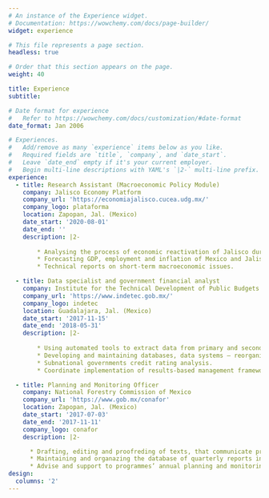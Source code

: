 ```yaml
---
# An instance of the Experience widget.
# Documentation: https://wowchemy.com/docs/page-builder/
widget: experience

# This file represents a page section.
headless: true

# Order that this section appears on the page.
weight: 40

title: Experience
subtitle:

# Date format for experience
#   Refer to https://wowchemy.com/docs/customization/#date-format
date_format: Jan 2006

# Experiences.
#   Add/remove as many `experience` items below as you like.
#   Required fields are `title`, `company`, and `date_start`.
#   Leave `date_end` empty if it's your current employer.
#   Begin multi-line descriptions with YAML's `|2-` multi-line prefix.
experience:
  - title: Research Assistant (Macroeconomic Policy Module)
    company: Jalisco Economy Platform
    company_url: 'https://economiajalisco.cucea.udg.mx/'
    company_logo: plataforma
    location: Zapopan, Jal. (Mexico)
    date_start: '2020-08-01'
    date_end: ''
    description: |2-
           
        * Analysing the process of economic reactivation of Jalisco during the COVID-19 pandemic.
        * Forecasting GDP, employment and inflation of Mexico and Jalisco. 
        * Technical reports on short-term macroeconomic issues. 

  - title: Data specialist and government financial analyst
    company: Institute for the Technical Development of Public Budgets
    company_url: 'https://www.indetec.gob.mx/'
    company_logo: indetec
    location: Guadalajara, Jal. (Mexico)
    date_start: '2017-11-15'
    date_end: '2018-05-31'
    description: |2-
           
        * Using automated tools to extract data from primary and secondary sources.
        * Developing and maintaining databases, data systems – reorganizing data in a readable format.
        * Subnational governments credit rating analysis. 
        * Coordinate implementation of results-based management frameworks.

  - title: Planning and Monitoring Officer
    company: National Forestry Commission of Mexico
    company_url: 'https://www.gob.mx/conafor'
    location: Zapopan, Jal. (Mexico)
    date_start: '2017-07-03'
    date_end: '2017-11-11'
    company_logo: conafor
    description: |2-

      * Drafting, editing and proofreding of texts, that communicate programme results in the context of the NFC strategy. 
      * Maintaining and organazing the database of quarterly reports in public spending. 
      * Advise and support to programmes’ annual planning and monitoring.
design:
  columns: '2'
---
```

